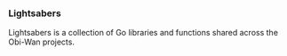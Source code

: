 ### Lightsabers

Lightsabers is a collection of Go libraries and functions shared across the Obi-Wan projects.
